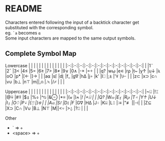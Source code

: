 # README

Characters entered following the input of a backtick character get substituted with the corresponding symbol.  
eg. `` `a `` becomes `⍺`  
Some input characters are mapped to the same output symbols.

## Complete Symbol Map

Lowercase
|   |   |   |   |   |   |   |   |   |   |   |   |   |
|:-:|:-:|:-:|:-:|:-:|:-:|:-:|:-:|:-:|:-:|:-:|:-:|:-:|
|   |1¨ |2¯ |3< |4≤ |5= |6≥ |7> |8≠ |9∨ |0∧ |-× |=÷ |
|   |q? |w⍵ |e∊ |r⍴ |t~ |y↑ |u↓ |i⍳ |o○ |p* |[← |]→ |
|   |a⍺ |s⌈ |d⌊ |f_ |g∇ |h∆ |j∘ |k' |l⎕ |;⍎ |'⍕ |\⊢ |
|   |z⊂ |x⊃ |c∩ |v∪ |b⊥ |n⊤ |m\||,⍝ |.⍀ |/⌿ |   |   |

Uppercase
|   |   |   |   |   |   |   |   |   |   |   |   |   |
|:-:|:-:|:-:|:-:|:-:|:-:|:-:|:-:|:-:|:-:|:-:|:-:|:-:|
|~⌺ |!⌶ |@⍫ |#⍒ |$⍋ |%⌽ |^⍉ |&⊖ |*⍟ |(⍱ |)⍲ |_! |+⌹ |
|   |Q? |W⍵ |E⍷ |R⍴ |T⍨ |Y↑ |U↓ |I⍸ |O⍥ |P⍣ |{⍞ |}⍬ |
|   |A⍺ |S⌈ |D⌊ |F_ |G∇ |H∆ |J⍤ |K⌸ |L⌷ |:≡ |"≢ |\|⊣|
|   |Z⊆ |X⊃ |C∩ |V∪ |B⊥ |N⊤ |M\||<⍪ |>⍙ |?⍠ |   |   |

Other

- \` => `⋄`
- \<space> => `⋄`
